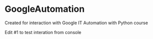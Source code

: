 # GoogleAutomation
Created for interaction with Google IT Automation with Python course

Edit #1 to test interation from console
